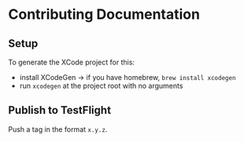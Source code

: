 # Contributing Documentation

## Setup
To generate the XCode project for this:
- install XCodeGen → if you have homebrew, `brew install xcodegen`
- run `xcodegen` at the project root with no arguments

## Publish to TestFlight
Push a tag in the format `x.y.z`.
